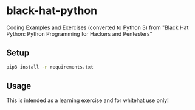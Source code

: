 # black-hat-python
Coding Examples and Exercises (converted to Python 3) from "Black Hat Python: Python Programming for Hackers and Pentesters"

## Setup
```bash
pip3 install -r requirements.txt
```

## Usage

This is intended as a learning exercise and for whitehat use only! 
